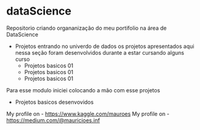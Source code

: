 # dataScience
Repositorio criando organanização do meu portifolio na área de DataScience




- Projetos entrando no univerdo de dados
os projetos apresentados aqui nessa seção foram desenvolvidos durante a estar cursando alguns curso
  - Projetos basicos 01
  - Projetos basicos 01
  - Projetos basicos 01
  
 Para esse modulo iniciei colocando a mão com esse projetos
 
- Projetos basicos desenvovidos
































My profile on - https://www.kaggle.com/mauroes
My profile on - https://medium.com/@mauricioes.inf
